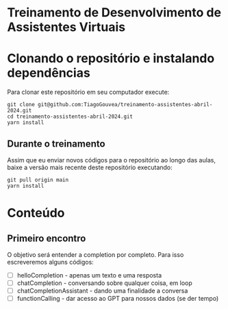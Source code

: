 # Treinamento de Desenvolvimento de Assistentes Virtuais

# Clonando o repositório e instalando dependências

Para clonar este repositório em seu computador execute:

```shell
git clone git@github.com:TiagoGouvea/treinamento-assistentes-abril-2024.git
cd treinamento-assistentes-abril-2024.git
yarn install
```

## Durante o treinamento

Assim que eu enviar novos códigos para o repositório ao longo das aulas, baixe a versão mais recente deste repositório executando:

```shell
git pull origin main
yarn install
```

# Conteúdo

## Primeiro encontro

O objetivo será entender a completion por completo. Para isso escreveremos alguns códigos:

- [ ] helloCompletion - apenas um texto e uma resposta
- [ ] chatCompletion - conversando sobre qualquer coisa, em loop
- [ ] chatCompletionAssistant - dando uma finalidade a conversa
- [ ] functionCalling - dar acesso ao GPT para nossos dados (se der tempo)